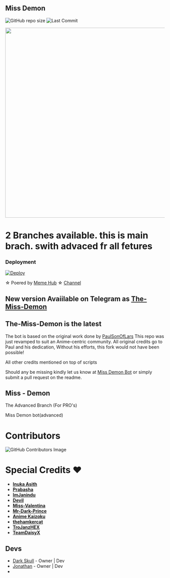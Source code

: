 ## Miss Demon

![GitHub repo size](https://img.shields.io/github/repo-size/onathan8767543/MissDemon?label=Repo%20Size) ![Last Commit](https://img.shields.io/github/last-commit/damantha126/The-Miss-Demon?color=red&label=Last%20commit&logo=Jonathan&logoColor=green)
<p align="center">
  <img src="https://telegra.ph/file/65cf8f06e796610b9f62a.jpg" width='600"'>
</p>

# 2 Branches available. this is main brach. swith advaced fr all fetures

### Deployment
[![Deploy](https://www.herokucdn.com/deploy/button.svg)](https://heroku.com/deploy?template=https://github.com/jonathan8767543/MissDemon.git)



☆ Poered  by [Meme Hub](https://t.me/Memes_Hub_Group) ☆
[Channel](https://t.me/Memes_Hub_Channel)
## New version Avaiilable on Telegram as [The-Miss-Demon](https://t.me/mISS_dEMONbOT)
## The-Miss-Demon is the latest




The bot is based on the original work done by [PaulSonOfLars](https://github.com/PaulSonOfLars)
This repo was just revamped to suit an Anime-centric community. All original credits go to Paul and his dedication, Without his efforts, this fork would not have been possible!

All other credits mentioned on top of scripts

Should any be missing kindly let us know at [Miss Demon Bot](https://t.me/Memes_Hub_Channel) or simply submit a pull request on the readme.

## Miss - Demon
The Advanced Branch (For PRO's)

Miss Demon bot(advanced)

# Contributors
![GitHub Contributors Image](https://contrib.rocks/image?repo=jonathan8767543/MissDemon)

# Special Credits ❤

- **[Inuka Asith](https://github.com/inukaasith)**
- **[Prabasha](https://github.com/prabhasha-p/)**
- **[ImJanindu](https://github.com/imjanindu)** 
- **[Devil](https://github.com/lucifeermorningstar)** 
- **[Miss-Valentina](https://github.com/Miss-Valentina)** 
- **[Mr-Dark-Prince](https://github.com/Mr-Dark-Prince/)** 
- **[Anime Kaizoku](https://github.com/AnimeKaizoku)**
- **[thehamkercat](https://github.com/thehamkercat/)**
- **[TroJanzHEX](https://github.com/TroJanzHEX/)**
- **[TeamDaisyX](https://github.com/teamdaisyx)**


## Devs

- [Dark Skull](https://github.com/DARKSKULL) - Owner | Dev
- [Jonathan](https://Github.com/jonathan8767543) - Owner | Dev
-
